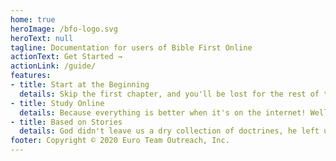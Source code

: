 ```yaml
---
home: true
heroImage: /bfo-logo.svg
heroText: null
tagline: Documentation for users of Bible First Online
actionText: Get Started →
actionLink: /guide/
features:
- title: Start at the Beginning
  details: Skip the first chapter, and you'll be lost for the rest of the book. Bible First starts at the very beginning of the Bible!
- title: Study Online
  details: Because everything is better when it's on the internet! Well, almost everything...
- title: Based on Stories
  details: God didn't leave us a dry collection of doctrines, he left us a book of stories. So let's get started!
footer: Copyright © 2020 Euro Team Outreach, Inc.
---
```

